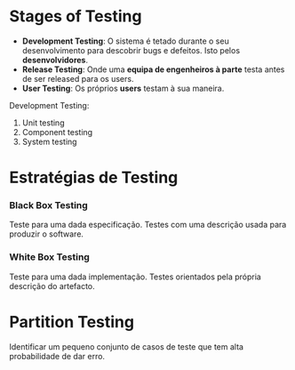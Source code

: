 # Stages of Testing

- __Development Testing__: O sistema é tetado durante o seu desenvolvimento para descobrir bugs e defeitos. Isto pelos __desenvolvidores__.
- __Release Testing__: Onde uma __equipa de engenheiros à parte__ testa antes de ser released para os users.
- __User Testing__: Os próprios __users__ testam à sua maneira.

Development Testing:

1. Unit testing
2. Component testing
3. System testing

# Estratégias de Testing

### Black Box Testing

Teste para uma dada especificação. Testes com uma descrição usada para produzir o software.

### White Box Testing

Teste para uma dada implementação.
Testes orientados pela própria descrição do artefacto.

# Partition Testing

Identificar um pequeno conjunto de casos de teste que tem alta probabilidade de dar erro.





